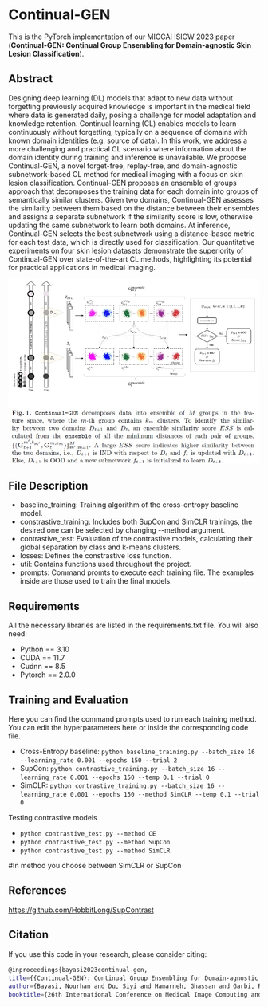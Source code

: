 # Continual-GEN
This is the PyTorch implementation of our MICCAI ISICW 2023 paper (**Continual-GEN: Continual Group Ensembling for Domain-agnostic Skin Lesion Classification**).

## Abstract
Designing deep learning (DL) models that adapt to new data without forgetting previously acquired knowledge is important in the medical field where data is generated daily, posing a challenge for model adaptation and knowledge retention. Continual learning (CL) enables models to learn continuously without forgetting, typically on a sequence of domains with known domain identities (e.g. source of data). In this work, we address a more challenging and practical CL scenario where
information about the domain identity during training and inference is unavailable. We propose Continual-GEN, a novel forget-free, replay-free, and domain-agnostic subnetwork-based CL method for medical imaging with a focus on skin lesion classification. Continual-GEN proposes an ensemble of groups approach that decomposes the training data for each domain into groups of semantically similar clusters. Given two domains, Continual-GEN assesses the similarity between them based on the distance between their ensembles and assigns a separate subnetwork if the similarity score is low, otherwise updating the same subnetwork to learn both domains. At inference, Continual-GEN selects the best subnetwork using a distance-based metric for each test data, which is directly used for classification. Our quantitative experiments on four skin lesion datasets demonstrate the superiority of Continual-GEN over state-of-the-art CL methods, highlighting its potential for practical applications in medical imaging.

<p align="center">
  <img src="overview.jpg" width="700">
</p>

## File Description
- baseline_training: Training algorithm of the cross-entropy baseline model.
- constrastive_training: Includes both SupCon and SimCLR trainings, the desired one can be selected by changing --method argument.
- contrastive_test: Evaluation of the contrastive models, calculating their global separation by class and k-means clusters.
- losses: Defines the constrastive loss function.
- util: Contains functions used throughout the project.
- prompts: Command promts to execute each training file. The examples inside are those used to train the final models.

## Requirements
All the necessary libraries are listed in the requirements.txt file. You will also need:
- Python == 3.10
- CUDA == 11.7
- Cudnn == 8.5
- Pytorch == 2.0.0

## Training and Evaluation
Here you can find the command prompts used to run each training method. You can edit the hyperparameters here or inside the corresponding code file.

- Cross-Entropy baseline: `python baseline_training.py --batch_size 16 --learning_rate 0.001 --epochs 150 --trial 2`
- SupCon: `python contrastive_training.py --batch_size 16 --learning_rate 0.001 --epochs 150 --temp 0.1 --trial 0`
- SimCLR: `python contrastive_training.py --batch_size 16 --learning_rate 0.001 --epochs 150 --method SimCLR --temp 0.1 --trial 0`

Testing contrastive models
- `python contrastive_test.py --method CE`
- `python contrastive_test.py --method SupCon`
- `python contrastive_test.py --method SimCLR`
  
#In method you choose between SimCLR or SupCon

## References
https://github.com/HobbitLong/SupContrast

## Citation
If you use this code in your research, please consider citing:
```bash
@inproceedings{bayasi2023continual-gen,
title={{Continual-GEN}: Continual Group Ensembling for Domain-agnostic Skin Lesion Classification},
author={Bayasi, Nourhan and Du, Siyi and Hamarneh, Ghassan and Garbi, Rafeef},
booktitle={26th International Conference on Medical Image Computing and Computer Assisted Intervention (MICCAI 2023) ISIC Workshop}}



